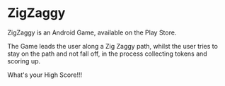 # ZigZaggy
ZigZaggy is an Android Game, available on the Play Store.

The Game leads the user along a Zig Zaggy path, whilst the user tries to stay on the path and not fall off, in the process collecting tokens and scoring up.

What's your High Score!!!
